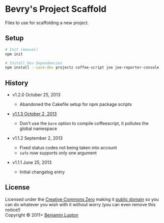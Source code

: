 # Bevry's Project Scaffold

Files to use for scaffolding a new project.


## Setup

``` bash
# Init (manual)
npm init

# Install Dev Dependencies
npm install --save-dev projectz coffee-script joe joe-reporter-console chai
```


## History

- v1.2.0 October 25, 2013
  - Abandoned the Cakefile setup for npm package scripts

- [v1.1.3 October 2, 2013](https://gist.github.com/balupton/6409278/8e84ec360b269439f8b29462012cabaa8a694ffe)
  - Don't use the `bare` option to compile coffeescript, it pollutes the global namespace

- v1.1.2 September 2, 2013
  - Fixed status codes not being taken into account
  - `safe` now supports only one argument

- v1.1.1 June 25, 2013
  - Initial changelog entry


## License
Licensed under the [Creative Commons Zero](http://creativecommons.org/publicdomain/zero/1.0/) making it [public domain](https://en.wikipedia.org/wiki/Public_domain) so you can do whatever you wish with it without worry (you can even remove this notice!)
<br/>Copyright &copy; 2011+ [Benjamin Lupton](http://balupton.com)